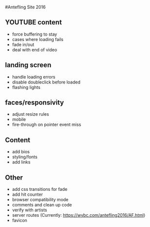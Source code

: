 #Antefling Site 2016

## YOUTUBE content

<!-- - make player not all play at beginning -->
- force buffering to stay
- cases where loading fails
- fade in/out
- deal with end of video

## landing screen

- handle loading errors
- disable doubleclick before loaded
- flashing lights

## faces/responsivity

- adjust resize rules
- mobile
- fire-through on pointer event miss

## Content

- add bios
- styling/fonts
- add links

## Other

- add css transitions for fade
- add hit counter
- browser compatibility mode
- comments and clean up code
- verify with artists
- server routes (Currently: https://wybc.com/antefling2016/AF.html)
- favicon
